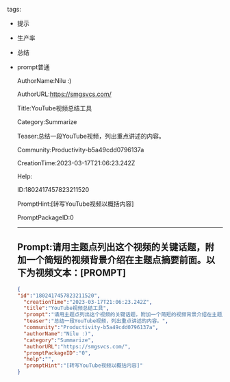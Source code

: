   tags: 
- 提示
- 生产率
- 总结
- prompt普通

  AuthorName:Nilu :)

  AuthorURL:https://smgsvcs.com/

  Title:YouTube视频总结工具

  Category:Summarize

  Teaser:总结一段YouTube视频，列出重点讲述的内容。

  Community:Productivity-b5a49cdd0796137a

  CreationTime:2023-03-17T21:06:23.242Z

  Help:

  ID:1802417457823211520

  PromptHint:[转写YouTube视频以概括内容]

  PromptPackageID:0

  ---

  ## Prompt:请用主题点列出这个视频的关键话题，附加一个简短的视频背景介绍在主题点摘要前面。以下为视频文本：[PROMPT]

  ```json
  {
  "id":"1802417457823211520",
    "creationTime":"2023-03-17T21:06:23.242Z",
    "title":"YouTube视频总结工具",
    "prompt":"请用主题点列出这个视频的关键话题，附加一个简短的视频背景介绍在主题点摘要前面。以下为视频文本：[PROMPT]",
    "teaser":"总结一段YouTube视频，列出重点讲述的内容。",
    "community":"Productivity-b5a49cdd0796137a",
    "authorName":"Nilu :)",
    "category":"Summarize",
    "authorURL":"https://smgsvcs.com/",
    "promptPackageID":"0",
    "help":"",
    "promptHint":"[转写YouTube视频以概括内容]"
  }
  ```
